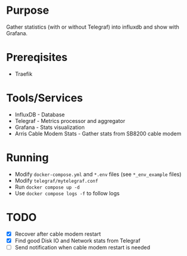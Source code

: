# Purpose
Gather statistics (with or without Telegraf) into influxdb and show with Grafana.

# Prereqisites
* Traefik

# Tools/Services
* InfluxDB - Database
* Telegraf - Metrics processor and aggregator
* Grafana - Stats visualization
* Arris Cable Modem Stats - Gather stats from SB8200 cable modem

# Running
* Modify `docker-compose.yml` and `*.env` files (see `*_env_example` files)
* Modify `telegraf/mytelegraf.conf`
* Run `docker compose up -d`
* Use `docker compose logs -f` to follow logs

# TODO
- [x] Recover after cable modem restart
- [x] Find good Disk IO and Network stats from Telegraf
- [ ] Send notification when cable modem restart is needed
